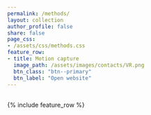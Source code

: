 ```yaml
---
permalink: /methods/
layout: collection
author_profile: false
share: false
page_css:
- /assets/css/methods.css
feature_row:
- title: Motion capture
  image_path: /assets/images/contacts/VR.png
  btn_class: "btn--primary"
  btn_label: "Open website"
---
```


<br />
<div class="grid__wrapper">
{% include feature_row %}
</div>



